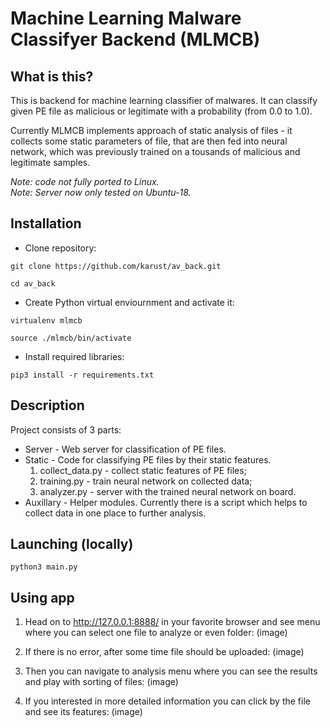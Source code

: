# Machine Learning Malware Classifyer Backend (MLMCB)

## What is this?
This is backend for machine learning classifier of malwares. It can classify given PE file as malicious or legitimate with a probability (from 0.0 to 1.0). 

Currently MLMCB implements approach of static analysis of files - it collects some static parameters of file, that are then fed into neural network, which was previously trained on a tousands of malicious and legitimate samples. 


*Note: code not fully ported to Linux.*  
*Note: Server now only tested on Ubuntu-18.*
## Installation
* Clone repository:
```
git clone https://github.com/karust/av_back.git

cd av_back
```

* Create Python virtual enviournment and activate it:
```
virtualenv mlmcb

source ./mlmcb/bin/activate
```

* Install required libraries:
```
pip3 install -r requirements.txt
```

## Description 
Project consists of 3 parts:
* Server - Web server for classification of PE files.
* Static - Code for classifying PE files by their static features. 
    1) collect_data.py - collect static features of PE files;
    2) training.py - train neural network on collected data;
    3) analyzer.py - server with the trained neural network on board.
* Auxillary - Helper modules. Currently there is a script which helps to collect data in one place to further analysis.

## Launching (locally)
```
python3 main.py
```

## Using app
1. Head on to http://127.0.0.1:8888/ in your favorite browser and see menu where you can select one file to analyze or even folder:
(image)

2. If there is no error, after some time file should be uploaded:
(image)

3. Then you can navigate to analysis menu where you can see the results and play with sorting of files:
(image)

4. If you interested in more detailed information you can click by the file and see its features:
(image)
